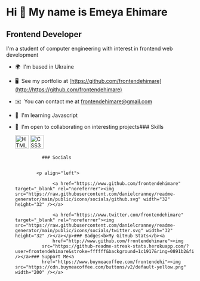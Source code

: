 Hi 👋 My name is Emeya Ehimare
==============================

Frontend Developer
------------------

I'm a student of computer engineering with interest in frontend web development

*   🌍  I'm based in Ukraine
*   🖥️  See my portfolio at [https://github.com/frontendehimare](http://https://github.com/frontendehimare)
*   ✉️  You can contact me at [frontendehimare@gmail.com](mailto:frontendehimare@gmail.com)
*   🧠  I'm learning Javascript
*   🤝  I'm open to collaborating on interesting projects### Skills<p align="left">
                                <a href="https://developer.mozilla.org/en-US/docs/Glossary/HTML5" target="_blank" rel="noreferrer"><img src="https://raw.githubusercontent.com/danielcranney/readme-generator/main/public/icons/skills/html5-colored.svg" width="36" height="36" alt="HTML5" /></a>
                                <a href="https://www.w3.org/TR/CSS/#css" target="_blank" rel="noreferrer"><img src="https://raw.githubusercontent.com/danielcranney/readme-generator/main/public/icons/skills/css3-colored.svg" width="36" height="36" alt="CSS3" /></a>
                    </p>
                    
                  ### Socials
                  
                  
                <p align="left">
                          
                      <a href="https://www.github.com/frontendehimare" target="_blank" rel="noreferrer"><img src="https://raw.githubusercontent.com/danielcranney/readme-generator/main/public/icons/socials/github.svg" width="32" height="32" /></a>
                          
                      <a href="https://www.twitter.com/frontendehimare" target="_blank" rel="noreferrer"><img src="https://raw.githubusercontent.com/danielcranney/readme-generator/main/public/icons/socials/twitter.svg" width="32" height="32" /></a></p>### Badges<b>My GitHub Stats</b><a
                      href="http://www.github.com/frontendehimare"><img
                  src="https://github-readme-streak-stats.herokuapp.com/?user=frontendehimare&stroke=ffffff&background=1c1917&ring=0891b2&fire=0891b2&currStreakNum=ffffff&currStreakLabel=0891b2&sideNums=ffffff&sideLabels=ffffff&dates=ffffff&hide_border=true" /></a>### Support Me<a
                  href="https://www.buymeacoffee.com/frontendehi"><img src="https://cdn.buymeacoffee.com/buttons/v2/default-yellow.png" width="200" /></a>
